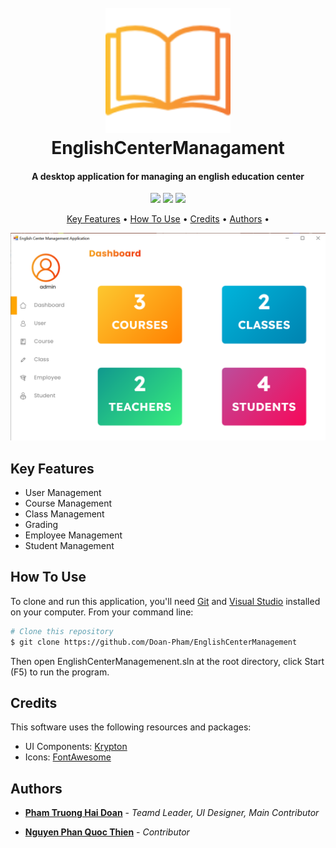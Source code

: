 
<h1 align="center">
  <br>
  <img src="assets/logo_book.png" alt="App logo" width="200">
  <br>
  EnglishCenterManagament
  <br>
</h1>

<h4 align="center">A desktop application for managing an english education center</h4>

<p align="center">
    <img src ="https://img.shields.io/github/contributors/Doan-Pham/EnglishCenterManagement">
    <img src ="https://img.shields.io/github/last-commit/Doan-Pham/EnglishCenterManagement">
    <img src="https://img.shields.io/github/repo-size/Doan-Pham/EnglishCenterManagement">
</p>

<p align="center">
  <a href="#key-features">Key Features</a> •
  <a href="#how-to-use">How To Use</a> •
  <a href="#credits">Credits</a> •
  <a href="#authors">Authors</a> •
</p>

![screenshot](assets/UI_main.PNG)

## Key Features

* User Management
* Course Management
* Class Management
* Grading
* Employee Management
* Student Management

## How To Use

To clone and run this application, you'll need [Git](https://git-scm.com) and [Visual Studio](https://visualstudio.microsoft.com/downloads/) installed on your computer. From your command line:

```bash
# Clone this repository
$ git clone https://github.com/Doan-Pham/EnglishCenterManagement
```
Then open EnglishCenterManagemenent.sln at the root directory, click Start (F5) to run the program.

## Credits

This software uses the following resources and packages:

- UI Components: [Krypton](https://github.com/ComponentFactory/Krypton)
- Icons: [FontAwesome](https://fontawesome.com/icons)

## Authors

  - [**Pham Truong Hai Doan**](https://github.com/Doan-Pham) - *Teamd Leader, UI Designer, Main Contributor*

  - [**Nguyen Phan Quoc Thien**](https://github.com/npq-thien) - *Contributor*
